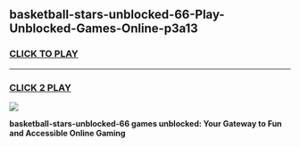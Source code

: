 
## basketball-stars-unblocked-66-Play-Unblocked-Games-Online-p3a13
<h3>
<a href="https://premium76.site?title=basketball-stars-unblocked-66&ref=25A">CLICK TO PLAY</a></h3>
<hr>

<h3>
<a href="https://premium76.site?title=basketball-stars-unblocked-66&ref=25A">CLICK 2 PLAY</a>
  
</h3>

<a href="https://premium76.site?title=basketball-stars-unblocked-66&ref=25A"><img src="https://clearcache.store/games.png"></a>


**basketball-stars-unblocked-66 games unblocked: Your Gateway to Fun and Accessible Online Gaming**
